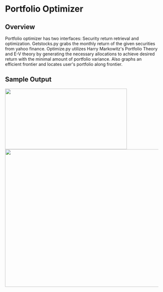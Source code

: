 <h1>Portfolio Optimizer</h1>

<h2>Overview</h2>
Portfolio optimizer has two interfaces: Security return retrieval and optimization. Getstocks.py grabs the monthly return of the given securities from yahoo finance. Optimize.py utilizes Harry Markowitz's Portfolio Theory and E-V theory by generating the necessary allocations to achieve desired return with the minimal amount of portfolio variance. Also graphs an efficient frontier and locates user's portfolio along frontier.

<h2>Sample Output</h2>

<img src="http://i.imgur.com/dslbrO5.png" width=400px height=200px>
<img src="http://i.imgur.com/pmO8tmW.png" width=581px height=454px>



